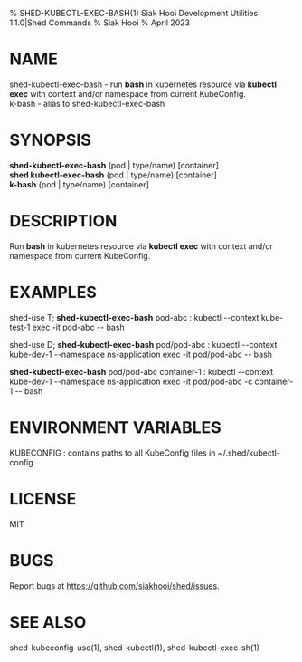 % SHED-KUBECTL-EXEC-BASH(1) Siak Hooi Development Utilities 1.1.0|Shed Commands
% Siak Hooi
% April 2023

# NAME
shed-kubectl-exec-bash - run **bash** in kubernetes resource via **kubectl exec** with context and/or namespace from current KubeConfig.\
k-bash - alias to shed-kubectl-exec-bash

# SYNOPSIS
**shed-kubectl-exec-bash** (pod | type/name) [container]\
**shed kubectl-exec-bash** (pod | type/name) [container]\
**k-bash** (pod | type/name) [container]

# DESCRIPTION
Run **bash** in kubernetes resource via **kubectl exec** with context and/or namespace from current KubeConfig.

# EXAMPLES
shed-use T; **shed-kubectl-exec-bash** pod-abc
: kubectl \-\-context kube-test-1 exec -it pod-abc \-\- bash

shed-use D; **shed-kubectl-exec-bash** pod/pod-abc
: kubectl \-\-context kube-dev-1 \-\-namespace ns-application exec -it pod/pod-abc \-\- bash

**shed-kubectl-exec-bash** pod/pod-abc container-1
: kubectl \-\-context kube-dev-1 \-\-namespace ns-application exec -it pod/pod-abc -c container-1 \-\- bash

# ENVIRONMENT VARIABLES
KUBECONFIG
: contains paths to all KubeConfig files in ~/.shed/kubectl-config

# LICENSE
MIT

# BUGS
Report bugs at https://github.com/siakhooi/shed/issues.

# SEE ALSO
shed-kubeconfig-use(1), shed-kubectl(1), shed-kubectl-exec-sh(1)
